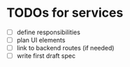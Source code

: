# TODOs for services
- [ ] define responsibilities
- [ ] plan UI elements
- [ ] link to backend routes (if needed)
- [ ] write first draft spec
